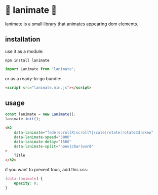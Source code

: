 # 🥤 lanimate 🥤

lanimate is a small library that animates appearing dom elements.

## installation

use it as a module:

```
npm install lanimate
```

```js
import Lanimate from 'lanimate';
```

or as a ready-to-go bundle:

```html
<script src="lanimate.min.js"></script>
```

## usage

```js
const lanimate = new Lanimate();
lanimate.init();
```

```html
<h2
    data-lanimate="fade|scrollX|scrollY|scale|rotate|rotate3d|skew"
    data-lanimate-speed="3000"
    data-lanimate-delay="1500"
    data-lanimate-split="none|char|word"
>
    Title
</h2>
```

if you want to prevent fouc, add this css:

```css
[data-lanimate] {
    opacity: 0;
}
```
